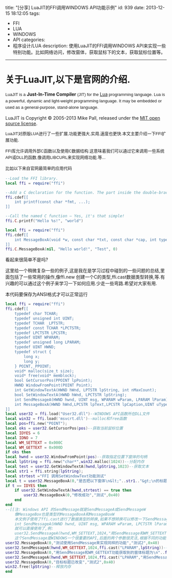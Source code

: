title: "[分享] LuaJIT的FFI调用WINDOWS API功能示例"
id: 939
date: 2013-12-15 18:12:05
tags: 
- FFI
- LUA
- WINDOWS
- API
categories: 
- 程序设计/LUA
description: 使用LuaJIT的FFI调用WINDOWS API来实现一些特别功能。比如网络访问，修改窗体，获取鼠标下的文本，获取鼠标位置等。
---

# 关于LuaJIT,以下是官网的介绍.

<span style="font-family: Verdana, Arial, Helvetica, sans-serif; font-size: 13px; line-height: 20px;">LuaJIT is a </span>**Just-In-Time Compiler**<span style="font-family: Verdana, Arial, Helvetica, sans-serif; font-size: 13px; line-height: 20px;"> (JIT) for the </span>[Lua](http://www.lua.org/)<span style="font-family: Verdana, Arial, Helvetica, sans-serif; font-size: 13px; line-height: 20px;"> programming language. Lua is a powerful, dynamic and light-weight programming language. It may be embedded or used as a general-purpose, stand-alone language.</span>

LuaJIT is Copyright © 2005-2013 Mike Pall, released under the [MIT open source license](http://www.opensource.org/licenses/mit-license.php).

<span style="font-family: Verdana, Arial, Helvetica, sans-serif; font-size: 13px; line-height: 20px;">LuaJIT对原版LUA进行了一些扩展,功能更强大,实用,速度也更快.本文主要介绍一下</span><span style="font-family: Verdana, Arial, Helvetica, sans-serif; font-size: small;"><span style="line-height: 20px;">FFI扩展功能.</span></span>

<!--more-->
<span style="font-family: Verdana, Arial, Helvetica, sans-serif; font-size: small;"><span style="line-height: 20px;">FFI库允许调用外部C函数以及使用C数据结构.这意味着我们可以通过它来调用一些系统API或DLL的函数,像调用LIBCURL来实现网络功能.等...</span></span>

<span style="font-family: Verdana, Arial, Helvetica, sans-serif; font-size: small;"><span style="line-height: 20px;">比如以下来自官网最简单的应用代码</span></span>

```lua
--Load the FFI library.
local ffi = require("ffi")

--Add a C declaration for the function. The part inside the double-brackets (in green) is just standard C syntax.
ffi.cdef[[
    int printf(const char *fmt, ...);
]]

--Call the named C function — Yes, it's that simple!
ffi.C.printf("Hello %s!", "world")
```
```lua
local ffi = require("ffi")
ffi.cdef[[
    int MessageBoxA(void *w, const char *txt, const char *cap, int type);
]]
ffi.C.MessageBoxA(nil, "Hello world!", "Test", 0)
```

看起来很简单不是吗?

这里给一个稍微复杂一些的例子,这是我在是学习过程中碰到的一些问题的总结,里面包括了一些常用的操作,像ffi.new 创建一个C的类型,ffi.cast数据类型转换,等.有兴趣的可以通过这个例子来学习一下如何应用.少走一些弯路.希望对大家有用.

本代码要保存为ANSI格式才可以正常运行
```lua
local ffi = require("ffi")
ffi.cdef[[
    typedef char TCHAR;
    typedef unsigned int UINT;
    typedef TCHAR _LPTSTR;
    typedef const TCHAR *LPCTSTR;
    typedef LPCTSTR LPCSTR;
    typedef UINT WPARAM;
    typedef unsigned long LPARAM;
    typedef UINT HWND;
    typedef struct {
        long x;
        long y;
    } POINT,_PPOINT;
    void* malloc(size_t size);
    void* free(void* memblock);
    bool GetCursorPos(PPOINT lpPoint);
    HWND WindowFromPoint(POINT Point);
    int GetWindowTextA(HWND hWnd, LPTSTR lpString, int nMaxCount);
    bool SetWindowTextA(HWND hWnd, LPCTSTR lpString);
    int SendMessageA(HWND hwnd, UINT msg, WPARAM wParam, LPARAM lParam);
    int MessageBoxA(HWND hWnd,LPCSTR lpText,LPCSTR lpCaption,UINT uType);
]]
local user32 = ffi.load("User32.dll")--WINDOWS API函数所在DLL文件
local win32 = ffi.load('msvcrt.dll')--malloc和free函数
local pos=ffi.new("POINT");
local oks = user32.GetCursorPos(pos)--获取当前鼠标位置
local IDYES = 6
local IDNO = 7
local WM_SETTEXT = 0x000C
local WM_GETTEXT = 0x000D
if oks then
local hwnd = user32.WindowFromPoint(pos)--获取指定位置下窗体的句柄
local lpString = ffi.new("char*",win32.malloc(1024))--分配内存
local test = user32.GetWindowTextA(hwnd,lpString,1023)--获取文本
local str1 = ffi.string(lpString);
local strtest ="FFI 调用SetWindowText功能测试"
local t = user32.MessageBoxA(0,"是否把以下窗体\n&lt;"..str1.."&gt;\n的标题修改为以下内容:\n"..strtest,"LUAJIT FFI 调用WINAPI测试",0x44)--MB_ICONINFORMATION || 0x00000004L
if t == IDYES then
    if user32.SetWindowTextA(hwnd,strtest) == true then
        user32.MessageBoxA(0,"修改成功","测试",0x40)
    end
end
--[[注: Windows API 的SendMessage就是SendMessageA或SendMessageW
    像MessageBox也是类型的MessageBoxA和MessageBoxW
    本文例子使用了ffi.cast进行了数据类型的转换,如果不想转换可以修改一下SendMessageA的定义改为如下(我最早就是不知道有ffi.cast所以用的修改定义的方法)
    int SendMessageA(HWND hwnd, UINT msg, WPARAM wParam, LPCTSTR lParam);
    就可以直接使用了,例:
    user32.SendMessageA(hwnd,WM_SETTEXT,1024,"用SendMessage和WM_SETTEXT功能改写目标字符串")
    这个SendMessage是WINDOWS一个很重要的API,后面的两个参数很灵活,根据不同的功能需求,可以是这符串/数字或指针,数组之类的.--]]
user32.MessageBoxA(0,"测试使用SendMessage来实现同样的功能","测试2",0x40)
user32.SendMessageA(hwnd,WM_GETTEXT,1024,ffi.cast("LPARAM",lpString))--通过ffi.cast功能进行类型转换
user32.MessageBoxA(0,"用SendMessage和WM_GETTEXT功能获取到的窗体标题为\n"..ffi.string(lpString),"测试2",0x40);
user32.SendMessageA(hwnd,WM_SETTEXT,1024,ffi.cast("LPARAM","用SendMessage和WM_SETTEXT功能改写目标字符串"))
user32.MessageBoxA(0,"目标标题已改变","测式2",0x40)
win32.free(lpString)--释放内存
end
```